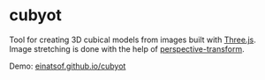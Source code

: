 # cubyot
Tool for creating 3D cubical models from images built with [Three.js](https://github.com/mrdoob/three.js/).  
Image stretching is done with the help of [perspective-transform](https://github.com/jlouthan/perspective-transform).  
  
Demo: [einatsof.github.io/cubyot](https://einatsof.github.io/cubyot)
